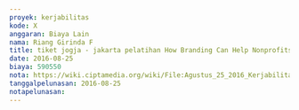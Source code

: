 ```yaml
---
proyek: kerjabilitas
kode: X
anggaran: Biaya Lain
nama: Riang Girinda F
title: tiket jogja - jakarta pelatihan How Branding Can Help Nonprofits be More Effective di Jakarta
date: 2016-08-25
biaya: 590550
nota: https://wiki.ciptamedia.org/wiki/File:Agustus_25_2016_Kerjabilitas_X_tiket_jogja_jakarta_pelatihan_marketing_ginda.png
tanggalpelunasan: 2016-08-25
notapelunasan:
---
```

